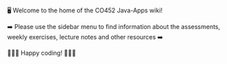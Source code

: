 🖥️ Welcome to the home of the CO452 Java-Apps wiki! 

➡️ Please use the sidebar menu to find information about the assessments, weekly exercises, lecture notes and other resources ➡️

👨🏻‍💻 Happy coding! 👩🏽‍💻
